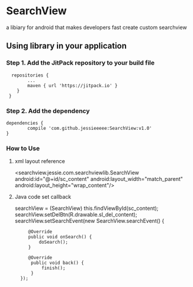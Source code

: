 # SearchView 
a libiary for android that makes developers fast create custom searchview 

## Using library in your application
### Step 1. Add the JitPack repository to your build file

 	  repositories {
 			...
 			maven { url 'https://jitpack.io' }
 		}
 	 }
### Step 2. Add the dependency

	dependencies {
	        compile 'com.github.jessieeeee:SearchView:v1.0'
	}
	
### How to Use
1. xml layout reference


    <searchview.jessie.com.searchviewlib.SearchView
         android:id="@+id/sc_content"
         android:layout_width="match_parent"
        android:layout_height="wrap_content"/>
         
2. Java code set callback


     searchView = (SearchView) this.findViewById(sc_content);
        searchView.setDelBtn(R.drawable.sl_del_content);
        searchView.setSearchEvent(new SearchView.searchEvent() {

            @Override
            public void onSearch() {
                doSearch();
            }
      
            @Override
             public void back() {
                 finish();
             }
         }); 

